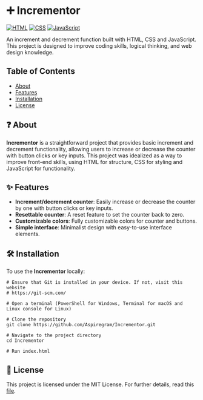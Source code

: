 # ➕ Incrementor

[![HTML](https://img.shields.io/badge/HTML-%23E34F26.svg?logo=html5&logoColor=white)](https://github.com/topics/html5)
[![CSS](https://img.shields.io/badge/CSS-1572B6?logo=css3&logoColor=fff)](https://github.com/topics/css3)
[![JavaScript](https://img.shields.io/badge/JavaScript-F7DF1E?logo=javascript&logoColor=000)](https://github.com/topics/javascript)

An increment and decrement function built with HTML, CSS and JavaScript. This project is designed to improve coding skills, logical thinking, and web design knowledge.

## Table of Contents

- [About](#-about)
- [Features](#-features)
- [Installation](#️-installation)
- [License](#-license)

## ❓ About

**Incrementor** is a straightforward project that provides basic increment and decrement functionality, allowing users to increase or decrease the counter with button clicks or key inputs. This project was idealized as a way to improve front-end skills, using HTML for structure, CSS for styling and JavaScript for functionality.

## ✨ Features

- **Increment/decrement counter**: Easily increase or decrease the counter by one with button clicks or key inputs.
- **Resettable counter**: A reset feature to set the counter back to zero.
- **Customizable colors**: Fully customizable colors for counter and buttons.
- **Simple interface**: Minimalist design with easy-to-use interface elements.

## 🛠️ Installation

To use the **Incrementor** locally:

```shell
# Ensure that Git is installed in your device. If not, visit this website
# https://git-scm.com/

# Open a terminal (PowerShell for Windows, Terminal for macOS and Linux console for Linux)

# Clone the repository
git clone https://github.com/Aspiregram/Incrementor.git

# Navigate to the project directory
cd Incrementor

# Run index.html
```

## 📜 License

This project is licensed under the MIT License. For further details, read this [file](LICENSE).
